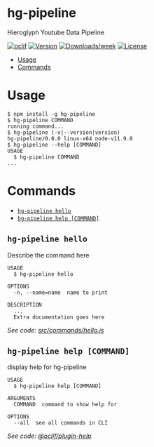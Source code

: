 hg-pipeline
===========

Hieroglyph Youtube Data Pipeline

[![oclif](https://img.shields.io/badge/cli-oclif-brightgreen.svg)](https://oclif.io)
[![Version](https://img.shields.io/npm/v/hg-pipeline.svg)](https://npmjs.org/package/hg-pipeline)
[![Downloads/week](https://img.shields.io/npm/dw/hg-pipeline.svg)](https://npmjs.org/package/hg-pipeline)
[![License](https://img.shields.io/npm/l/hg-pipeline.svg)](https://github.com/sali0/hg-pipeline/blob/master/package.json)

<!-- toc -->
* [Usage](#usage)
* [Commands](#commands)
<!-- tocstop -->
# Usage
<!-- usage -->
```sh-session
$ npm install -g hg-pipeline
$ hg-pipeline COMMAND
running command...
$ hg-pipeline (-v|--version|version)
hg-pipeline/0.0.0 linux-x64 node-v11.9.0
$ hg-pipeline --help [COMMAND]
USAGE
  $ hg-pipeline COMMAND
...
```
<!-- usagestop -->
# Commands
<!-- commands -->
* [`hg-pipeline hello`](#hg-pipeline-hello)
* [`hg-pipeline help [COMMAND]`](#hg-pipeline-help-command)

## `hg-pipeline hello`

Describe the command here

```
USAGE
  $ hg-pipeline hello

OPTIONS
  -n, --name=name  name to print

DESCRIPTION
  ...
  Extra documentation goes here
```

_See code: [src/commands/hello.js](https://github.com/sali0/hg-pipeline/blob/v0.0.0/src/commands/hello.js)_

## `hg-pipeline help [COMMAND]`

display help for hg-pipeline

```
USAGE
  $ hg-pipeline help [COMMAND]

ARGUMENTS
  COMMAND  command to show help for

OPTIONS
  --all  see all commands in CLI
```

_See code: [@oclif/plugin-help](https://github.com/oclif/plugin-help/blob/v2.2.1/src/commands/help.ts)_
<!-- commandsstop -->
